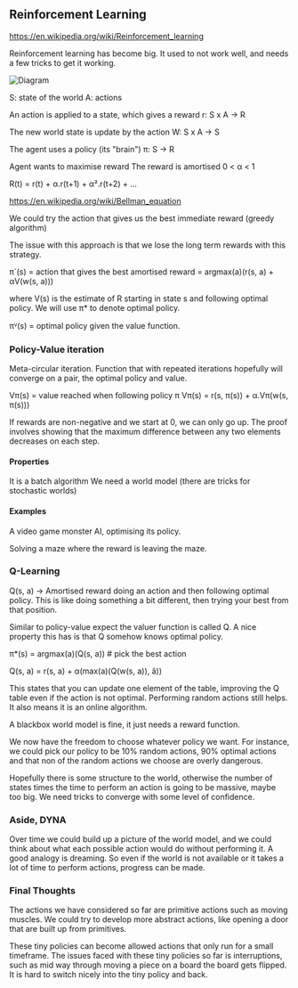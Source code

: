 ## Reinforcement Learning

https://en.wikipedia.org/wiki/Reinforcement_learning

Reinforcement learning has become big. It used to not work well, and needs a few tricks to get it working.

![Diagram](https://webdocs.cs.ualberta.ca/~sutton/book/ebook/figtmp7.png)

S: state of the world
A: actions

An action is applied to a state, which gives a reward
r: S x A -> R

The new world state is update by the action
W: S x A -> S

The agent uses a policy (its "brain")
π: S -> R


Agent wants to maximise reward
The reward is amortised
0 < α < 1

R(t) = r(t) + α.r(t+1) + α².r(t+2) + ...

https://en.wikipedia.org/wiki/Bellman_equation


We could try the action that gives us the best immediate reward (greedy algorithm)

The issue with this approach is that we lose the long term rewards with this strategy.

π`(s) = action that gives the best amortised reward
 = argmax(a)(r(s, a) + αV(w(s, a)))
 
where V(s) is the estimate of R starting in state s and following optimal policy.
We will use π* to denote optimal policy.
 
πⱽ(s) = optimal policy given the value function.
 
### Policy-Value iteration

Meta-circular iteration.
Function that with repeated iterations hopefully will converge on a pair, the optimal policy and value.

Vπ(s) = value reached when following policy π
Vπ(s) = r(s, π(s)) + α.Vπ(w(s, π(s)))

If rewards are non-negative and we start at 0, we can only go up.
The proof involves showing that the maximum difference between any two elements decreases on each step.

#### Properties

It is a batch algorithm
We need a world model (there are tricks for stochastic worlds)

#### Examples

A video game monster AI, optimising its policy.

Solving a maze where the reward is leaving the maze.



### Q-Learning

Q(s, a) -> Amortised reward doing an action and then following optimal policy.
This is like doing something a bit different, then trying your best from that position.

Similar to policy-value expect the valuer function is called Q.
A nice property this has is that Q somehow knows optimal policy.

π*(s) = argmax(a)(Q(s, a))  # pick the best action


Q(s, a) = r(s, a) + α(max(a)(Q(w(s, a)), â))

This states that you can update one element of the table, improving the Q table even if the action is not optimal. Performing random actions still helps.
It also means it is an online algorithm.


A blackbox world model is fine, it just needs a reward function.


We now have the freedom to choose whatever policy we want. For instance, we could pick our policy to be 10% random actions, 90% optimal actions and that non of the random actions we choose are overly dangerous.


Hopefully there is some structure to the world, otherwise the number of states times the time to perform an action is going to be massive, maybe too big.
We need tricks to converge with some level of confidence.


### Aside, DYNA

Over time we could build up a picture of the world model, and we could think about what each possible action would do without performing it. A good analogy is dreaming.
So even if the world is not available or it takes a lot of time to perform actions, progress can be made.


### Final Thoughts

The actions we have considered so far are primitive actions such as moving muscles.
We could try to develop more abstract actions, like opening a door that are built up from primitives.

These tiny policies can become allowed actions that only run for a small timeframe.
The issues faced with these tiny policies so far is interruptions, such as mid way through moving a piece on a board the board gets flipped. It is hard to switch nicely into the tiny policy and back.
